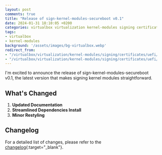 ```yaml
---
layout: post
comments: true
title: "Release of sign-kernel-modules-secureboot v0.1"
date: 2024-01-31 18:10:05 +0200
categories: virtualbox virtualization kernel-modules signing certificates uefi v0.1
tags:
- virtualbox
- kernel-modules
background: '/assets/images/bg-virtualbox.webp'
redirect_from: 
- "/virtualbox/virtualization/kernel-modules/signing/certificates/uefi/2024/01/30/virtualbox-signing-kernel-modules-secureboot.html"
- "/virtualbox/virtualization/kernel-modules/signing/certificates/uefi/v0.1/2024/01/31/sign-kernel-modules-v0.1-release/"
---
```


I'm excited to announce the release of sign-kernel-modules-secureboot v0.1, the latest version that makes signing kernel modules straightforward.

## What's Changed

1. **Updated Documentation**
2. **Streamlined Dependencies Install**
3. **Minor Restyling**

## Changelog

For a detailed list of changes, please refer to the [changelog](https://github.com/carlesloriente/sign-kernel-modules-secureboot/releases/tag/v0.1){:target="_blank"}.
